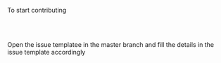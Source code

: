 To start contributing </br>

</br>
</br>


Open the issue templatee in the master branch and fill the details in the issue template accordingly</br>
